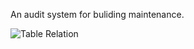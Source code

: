 An audit system for buliding maintenance.


![Table Relation](https://user-images.githubusercontent.com/56086578/186830263-938e4ddd-2cc5-411c-92ac-b119626000d7.png)
